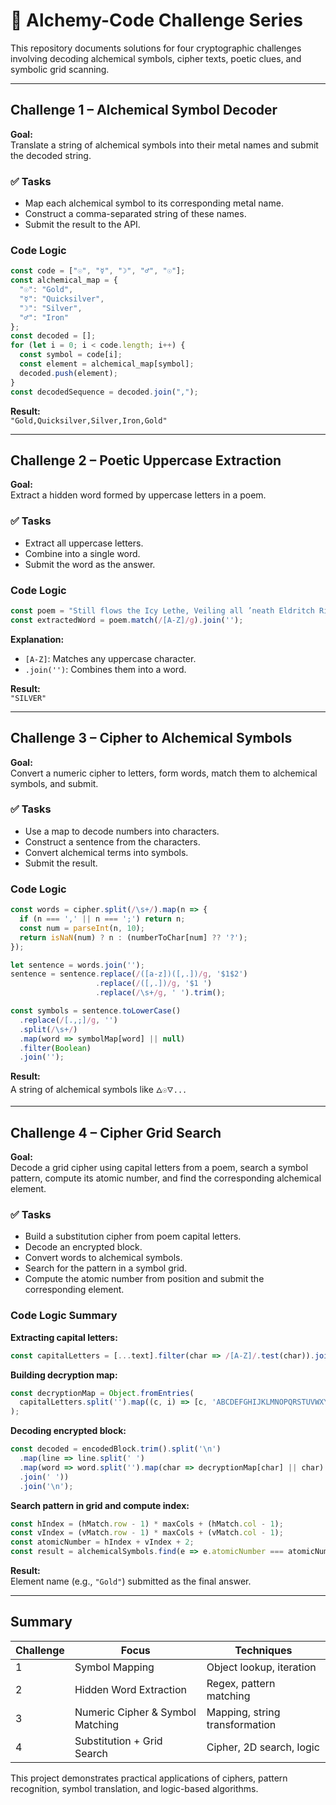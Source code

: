 # 🧪 Alchemy-Code Challenge Series

This repository documents solutions for four cryptographic challenges involving decoding alchemical symbols, cipher texts, poetic clues, and symbolic grid scanning.

---

## Challenge 1 – Alchemical Symbol Decoder

**Goal:**  
Translate a string of alchemical symbols into their metal names and submit the decoded string.

### ✅ Tasks
- Map each alchemical symbol to its corresponding metal name.
- Construct a comma-separated string of these names.
- Submit the result to the API.

### Code Logic
```javascript
const code = ["☉", "☿", "☽", "♂", "☉"];
const alchemical_map = {
  "☉": "Gold",
  "☿": "Quicksilver",
  "☽": "Silver",
  "♂": "Iron"
};
const decoded = [];
for (let i = 0; i < code.length; i++) {
  const symbol = code[i];
  const element = alchemical_map[symbol];
  decoded.push(element);
}
const decodedSequence = decoded.join(",");
```
**Result:**  
`"Gold,Quicksilver,Silver,Iron,Gold"`

---

## Challenge 2 – Poetic Uppercase Extraction

**Goal:**  
Extract a hidden word formed by uppercase letters in a poem.

### ✅ Tasks
- Extract all uppercase letters.
- Combine into a single word.
- Submit the word as the answer.

### Code Logic
```javascript
const poem = "Still flows the Icy Lethe, Veiling all ’neath Eldritch Rime";
const extractedWord = poem.match(/[A-Z]/g).join('');
```
**Explanation:**  
- `[A-Z]`: Matches any uppercase character.
- `.join('')`: Combines them into a word.

**Result:**  
`"SILVER"`

---

## Challenge 3 – Cipher to Alchemical Symbols

**Goal:**  
Convert a numeric cipher to letters, form words, match them to alchemical symbols, and submit.

### ✅ Tasks
- Use a map to decode numbers into characters.
- Construct a sentence from the characters.
- Convert alchemical terms into symbols.
- Submit the result.

### Code Logic
```javascript
const words = cipher.split(/\s+/).map(n => {
  if (n === ',' || n === ';') return n;
  const num = parseInt(n, 10);
  return isNaN(num) ? n : (numberToChar[num] ?? '?');
});

let sentence = words.join('');
sentence = sentence.replace(/([a-z])([,.])/g, '$1$2')
                   .replace(/([,.])/g, '$1 ')
                   .replace(/\s+/g, ' ').trim();

const symbols = sentence.toLowerCase()
  .replace(/[.,;]/g, '')
  .split(/\s+/)
  .map(word => symbolMap[word] || null)
  .filter(Boolean)
  .join('');
```

**Result:**  
A string of alchemical symbols like `🜂☉🜄...`

---

## Challenge 4 – Cipher Grid Search

**Goal:**  
Decode a grid cipher using capital letters from a poem, search a symbol pattern, compute its atomic number, and find the corresponding alchemical element.

### ✅ Tasks
- Build a substitution cipher from poem capital letters.
- Decode an encrypted block.
- Convert words to alchemical symbols.
- Search for the pattern in a symbol grid.
- Compute the atomic number from position and submit the corresponding element.

### Code Logic Summary

**Extracting capital letters:**
```javascript
const capitalLetters = [...text].filter(char => /[A-Z]/.test(char)).join('');
```

**Building decryption map:**
```javascript
const decryptionMap = Object.fromEntries(
  capitalLetters.split('').map((c, i) => [c, 'ABCDEFGHIJKLMNOPQRSTUVWXYZ'[i]])
);
```

**Decoding encrypted block:**
```javascript
const decoded = encodedBlock.trim().split('\n')
  .map(line => line.split(' ')
  .map(word => word.split('').map(char => decryptionMap[char] || char).join(''))
  .join(' '))
  .join('\n');
```

**Search pattern in grid and compute index:**
```javascript
const hIndex = (hMatch.row - 1) * maxCols + (hMatch.col - 1);
const vIndex = (vMatch.row - 1) * maxCols + (vMatch.col - 1);
const atomicNumber = hIndex + vIndex + 2;
const result = alchemicalSymbols.find(e => e.atomicNumber === atomicNumber)?.name;
```

**Result:**  
Element name (e.g., `"Gold"`) submitted as the final answer.

---

## Summary

| Challenge | Focus                             | Techniques                     |
|-----------|-----------------------------------|--------------------------------|
| 1         | Symbol Mapping                    | Object lookup, iteration       |
| 2         | Hidden Word Extraction            | Regex, pattern matching        |
| 3         | Numeric Cipher & Symbol Matching  | Mapping, string transformation |
| 4         | Substitution + Grid Search        | Cipher, 2D search, logic       |

This project demonstrates practical applications of ciphers, pattern recognition, symbol translation, and logic-based algorithms.